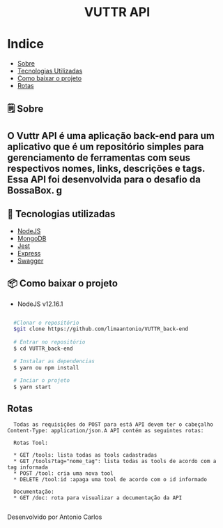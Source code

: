 <h1 align="center">
  VUTTR API
</h1>

# Indice
- [Sobre](#-Sobre)
- [Tecnologias Utilizadas](#-tecnologias-Utilizadas)
- [Como baixar o projeto](#-como-baixar-o-projeto)
- [Rotas](#-rotas)


## 🗒 Sobre



O **Vuttr API** é uma aplicação back-end para um 
aplicativo que é um repositório simples para gerenciamento de ferramentas com seus respectivos nomes, links, descrições e tags.  Essa API foi desenvolvida para o desafio da **BossaBox**.
g
---

## 🚀 Tecnologias utilizadas

- [NodeJS](https://nodejs.org/en/')
- [MongoDB](https://www.mongodb.com/')
- [Jest](https://jestjs.io/')
- [Express](https://expressjs.com/pt-br/')
- [Swagger](https://swagger.io/specification/')


## 📦 Como baixar o projeto

* NodeJS v12.16.1

```bash

  #Clonar o repositório
  $git clone https://github.com/limaantonio/VUTTR_back-end
  
  # Entrar no repositório
  $ cd VUTTR_back-end

  # Instalar as dependencias
  $ yarn ou npm install 

  # Inciar o projeto
  $ yarn start

```

## Rotas

```
  Todas as requisições do POST para está API devem ter o cabeçalho Content-Type: application/json.A API contém as seguintes rotas:
  
  Rotas Tool:
  
  * GET /tools: lista todas as tools cadastradas
  * GET /tools?tag="nome_tag": lista todas as tools de acordo com a tag informada 
  * POST /tool: cria uma nova tool
  * DELETE /tool:id :apaga uma tool de acordo com o id informado

  Documentação:
  * GET /doc: rota para visualizar a documentação da API
  
```


Desenvolvido por Antonio Carlos
